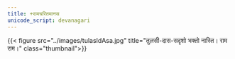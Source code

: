 ```yaml
---
title: +रामचरितमानस
unicode_script: devanagari
---
```

{{< figure src="../images/tulasIdAsa.jpg" title="तुलसी-दास-सदृशो भक्तो नास्ति। राम राम।" class="thumbnail">}}

